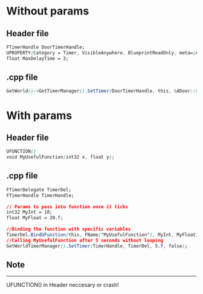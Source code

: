 # Without params
## Header file
```css
FTimerHandle DoorTimerHandle;
UPROPERTY(Category = Timer, VisibleAnywhere, BlueprintReadOnly, meta=(AllowPrivateAccess = "true"))
float MaxDelayTime = 3;
```
## .cpp file
```css
GetWorld()->GetTimerManager().SetTimer(DoorTimerHandle, this, &ADoor::CloseDoor, MaxDelayTime, false);
```
# With params
## Header file
```css
UFUNCTION()
void MyUsefulFunction(int32 x, float y);
```
## .cpp file
```css
FTimerDelegate TimerDel;
FTimerHandle TimerHandle;
 
// Params to pass into function once it ticks
int32 MyInt = 10;
float MyFloat = 20.f;
 
//Binding the function with specific variables
TimerDel.BindUFunction(this, FName("MyUsefulFunction"), MyInt, MyFloat);
//Calling MyUsefulFunction after 5 seconds without looping
GetWorldTimerManager().SetTimer(TimerHandle, TimerDel, 5.f, false);
```
## Note
***
UFUNCTION() in Header neccesary or crash!
